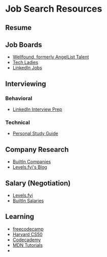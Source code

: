# Job Search Resources

## Resume

## Job Boards
- [Wellfound, formerly AngelList Talent](https://wellfound.com/)
- [Tech Ladies](https://www.hiretechladies.com/join)
- [LinkedIn Jobs](https://www.linkedin.com/jobs/)

## Interviewing

### Behavioral
- [LinkedIn Interview Prep](https://www.linkedin.com/interview-prep/assessments/urn:li:fsd_assessment:(1,a)/question/urn:li:fsd_assessmentQuestion:(10011,aq11)/)

### Technical
- [Personal Study Guide](https://github.com/yizheng1709/InterviewPrep)

## Company Research
- [BuiltIn Companies](https://builtin.com/companies)
- [Levels.fyi's Blog](https://www.levels.fyi/blog/)

## Salary (Negotiation)
- [Levels.fyi](https://www.levels.fyi)
- [BuiltIn Salaries](https://builtin.com/salaries)

## Learning
- [freecodecamp](https://www.freecodecamp.org/)
- [Harvard CS50](https://cs50.harvard.edu/x/2023/)
- [Codecademy](https://www.codecademy.com)
- [MDN Tutorials](https://developer.mozilla.org/en-US/docs/Web/Tutorials)
- 
